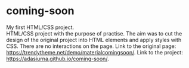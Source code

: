 # coming-soon
My first HTML/CSS project.  
HTML/CSS project with the purpose of practise. The aim was to cut the design of the original project into HTML elements and apply styles with CSS. 
There are no interactions on the page. 
Link to the original page: https://trendytheme.net/demo/materialcomingsoon/.
Link to the project: https://adasiurna.github.io/coming-soon/. 

